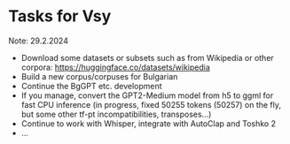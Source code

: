 # Tasks for Vsy

Note: 29.2.2024

* Download some datasets or subsets such as from Wikipedia or other corpora:  https://huggingface.co/datasets/wikipedia
* Build a new corpus/corpuses for Bulgarian
* Continue the BgGPT etc. development
* If you manage, convert the GPT2-Medium model from h5 to ggml for fast CPU inference (in progress, fixed 50255 tokens (50257) on the fly, but some other tf-pt incompatibilities, transposes...)
* Continue to work with Whisper, integrate with AutoClap and Toshko 2
*  ...
